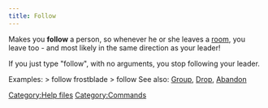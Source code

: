 ```yaml
---
title: Follow
---
```


Makes you **follow** a person, so whenever he or she leaves a
[room](room "wikilink"), you leave too - and most likely in the same
direction as your leader!

If you just type "follow", with no arguments, you stop following your
leader.

Examples: \> follow frostblade \> follow See also:
[Group](Group "wikilink"), [Drop](Drop "wikilink"),
[Abandon](Abandon "wikilink")

[Category:Help files](Category:Help_files "wikilink")
[Category:Commands](Category:Commands "wikilink")